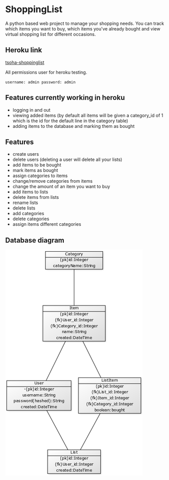 # ShoppingList
A python based web project to manage your shopping needs. You can track which items you want to buy, which items you've already bought and view virtual shopping list for different occasions.

## Heroku link

[tsoha-shoppinglist](https://tsoha-shoppinglist.herokuapp.com/)

All permissions user for heroku testing.
```
username: admin password: admin
```

## Features currently working in heroku
- logging in and out
- viewing added items (by default all items will be given a category_id of 1 which is the id for the default line in the category table)
- adding items to the database and marking them as bought

## Features
- create users
- delete users (deleting a user will delete all your lists)
- add items to be bought
- mark items as bought
- assign categories to items
- change/remove categories from items
- change the amount of an item you want to buy
- add items to lists
- delete items from lists
- rename lists
- delete lists
- add categories
- delete categories
- assign items different categories

## Database diagram
![diagram](https://github.com/lossitomatossi/ShoppingList/blob/master/documentation/tietokantakaavio.png)
